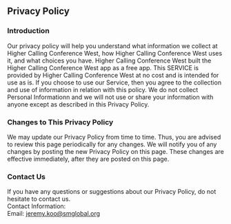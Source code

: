 Privacy Policy  
----------------

### Introduction  
Our privacy policy will help you understand what information we collect at Higher Calling Conference West, how Higher Calling Conference West uses it, and what choices you have.
Higher Calling Conference West built the Higher Calling Conference West app as a free app. This SERVICE is provided by Higher Calling Conference West at no cost and is intended for use as is.
If you choose to use our Service, then you agree to the collection and use of information in  relation with this policy. We do not collect Personal Informationn and we will not use or share your information with anyone except as described in this Privacy Policy.  

### Changes to This Privacy Policy  
We may update our Privacy Policy from time to time. Thus, you are advised to review this page periodically for any changes. We will notify you of any changes by posting the new Privacy Policy on this page. These changes are effective immediately, after they are posted on this page.  

### Contact Us  
If you have any questions or suggestions about our Privacy Policy, do not hesitate to contact us.  
Contact Information:  
Email: jeremy.koo@smglobal.org  
